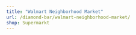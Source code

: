 ```yaml
---
title: "Walmart Neighborhood Market"
url: /diamond-bar/walmart-neighborhood-market/
shop: Supermarkt
---
```

